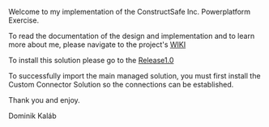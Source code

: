 Welcome to my implementation of the ConstructSafe Inc. Powerplatform Exercise.

To read the documentation of the design and implementation and to learn more about me, please navigate to the project's [WIKI](https://github.com/Dominator55/ConstructSafe/wiki)

To install this solution please go to the [Release1.0](https://github.com/Dominator55/ConstructSafe/releases/tag/Release1.0)

To successfully import the main managed solution, you must first install the Custom Connector Solution so the connections can be established.

Thank you and enjoy.

Dominik Kaláb
